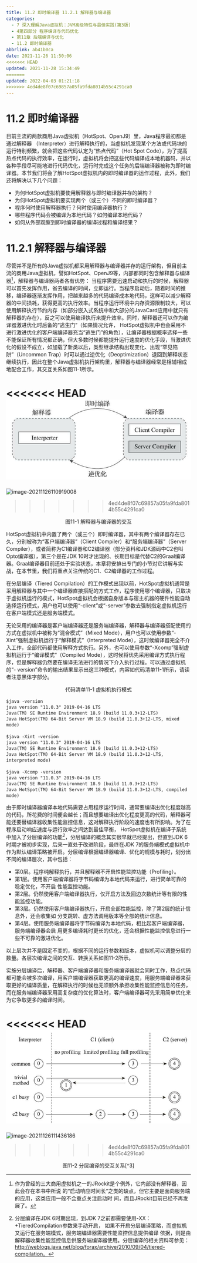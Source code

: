 ```yaml
---
title: 11.2 即时编译器 11.2.1 解释器与编译器
categories: 
  - 7 深入理解Java虛拟机：JVM高级特性与最佳实践(第3版)
  - 4第四部分 程序编译与代码优化
  - 第11章 后端编译与优化
  - 11.2 即时编译器
abbrlink: ab41b0ca
date: 2021-11-26 11:50:06
<<<<<<< HEAD
updated: 2021-11-28 15:34:49
=======
updated: 2022-04-03 01:21:18
>>>>>>> 4ed4de8f07c69857a05fa9fda8014b55c4291ca0
---
```

# 11.2 即时编译器
目前主流的两款商用Java虚拟机（HotSpot、OpenJ9）里，Java程序最初都是通过解释器 （Interpreter）进行解释执行的，当虚拟机发现某个方法或代码块的运行特别频繁，就会把这些代码认定为“热点代码”（Hot Spot Code），为了提高热点代码的执行效率，在运行时，虚拟机将会把这些代码编译成本地机器码，并以各种手段尽可能地进行代码优化，运行时完成这个任务的后端编译器被称为即时编译器。本节我们将会了解HotSpot虚拟机内的即时编译器的运作过程，此外，我们还将解决以下几个问题：

- 为何HotSpot虚拟机要使用解释器与即时编译器并存的架构？
- 为何HotSpot虚拟机要实现两个（或三个）不同的即时编译器？
- 程序何时使用解释器执行？何时使用编译器执行？
- 哪些程序代码会被编译为本地代码？如何编译本地代码？
- 如何从外部观察到即时编译器的编译过程和编译结果？

# 11.2.1 解释器与编译器
尽管并不是所有的Java虚拟机都采用解释器与编译器并存的运行架构，但目前主流的商用Java虚拟机，譬如HotSpot、OpenJ9等，内部都同时包含解释器与编译器[^1]，解释器与编译器两者各有优势： 当程序需要迅速启动和执行的时候，解释器可以首先发挥作用，省去编译的时间，立即运行。当程序启动后，随着时间的推移，编译器逐渐发挥作用，把越来越多的代码编译成本地代码，这样可以减少解释器的中间损耗，获得更高的执行效率。当程序运行环境中内存资源限制较大，可以使用解释执行节约内存（如部分嵌入式系统中和大部分的JavaCard应用中就只有解释器的存在），反之可以使用编译执行来提升效率。同时，解释器还可以作为编译器激进优化时后备的“逃生门”（如果情况允许， HotSpot虚拟机中也会采用不进行激进优化的客户端编译器充当“逃生门”的角色），让编译器根据概率选择一些不能保证所有情况都正确，但大多数时候都能提升运行速度的优化手段，当激进优化的假设不成立，如加载了新类以后，类型继承结构出现变化、出现“罕见陷阱”（Uncommon Trap）时可以通过逆优化（Deoptimization）退回到解释状态继续执行，因此在整个Java虚拟机执行架构里，解释器与编译器经常是相辅相成地配合工作，其交互关系如图11-1所示。

<<<<<<< HEAD
![image-20211126110919008](https://raw.githubusercontent.com/lanlan2017/images/master/Blog/Sum/20211126110919.png)
=======
![image-20211126110919008](https://gitee.com/XiaoLan223/images/raw/master/Blog/Sum/20211126110919.png)
>>>>>>> 4ed4de8f07c69857a05fa9fda8014b55c4291ca0

<center>图11-1 解释器与编译器的交互</center>

HotSpot虚拟机中内置了两个（或三个）即时编译器，其中有两个编译器存在已久，分别被称为“客户端编译器”（Client Compiler）和“服务端编译器”（Server Compiler），或者简称为C1编译器和C2编译器（部分资料和JDK源码中C2也叫Opto编译器），第三个是在JDK 10时才出现的、长期目标是代替C2的Graal编译器。Graal编译器目前还处于实验状态，本章将安排出专门的小节对它讲解与实战，在本节里，我们将重点关注传统的C1、C2编译器的工作过程。

在分层编译（Tiered Compilation）的工作模式出现以前，HotSpot虚拟机通常是采用解释器与其中一个编译器直接搭配的方式工作，程序使用哪个编译器，只取决于虚拟机运行的模式，HotSpot虚拟机会根据自身版本与宿主机器的硬件性能自动选择运行模式，用户也可以使用“-client”或“-server”参数去强制指定虚拟机运行在客户端模式还是服务端模式。

无论采用的编译器是客户端编译器还是服务端编译器，解释器与编译器搭配使用的方式在虚拟机中被称为“混合模式”（Mixed Mode），用户也可以使用参数“-Xint”强制虚拟机运行于“解释模式”（Interpreted Mode），这时候编译器完全不介入工作，全部代码都使用解释方式执行。另外，也可以使用参数“-Xcomp”强制虚拟机运行于“编译模式”（Compiled Mode），这时候将优先采用编译方式执行程序，但是解释器仍然要在编译无法进行的情况下介入执行过程。可以通过虚拟机的“- version”命令的输出结果显示出这三种模式，内容如代码清单11-1所示，请读者注意黑体字部分。

<center>代码清单11-1 虚拟机执行模式</center>

```
$java -version 
java version "11.0.3" 2019-04-16 LTS 
Java(TM) SE Runtime Environment 18.9 (build 11.0.3+12-LTS) 
Java HotSpot(TM) 64-Bit Server VM 18.9 (build 11.0.3+12-LTS, mixed mode) 

$java -Xint -version 
java version "11.0.3" 2019-04-16 LTS 
Java(TM) SE Runtime Environment 18.9 (build 11.0.3+12-LTS) 
Java HotSpot(TM) 64-Bit Server VM 18.9 (build 11.0.3+12-LTS, interpreted mode) 

$java -Xcomp -version 
java version "11.0.3" 2019-04-16 LTS 
Java(TM) SE Runtime Environment 18.9 (build 11.0.3+12-LTS) 
Java HotSpot(TM) 64-Bit Server VM 18.9 (build 11.0.3+12-LTS, compiled mode)
```
由于即时编译器编译本地代码需要占用程序运行时间，通常要编译出优化程度越高的代码，所花费的时间便会越长；而且想要编译出优化程度更高的代码，解释器可能还要替编译器收集性能监控信息，这对解释执行阶段的速度也有所影响。为了在程序启动响应速度与运行效率之间达到最佳平衡， HotSpot虚拟机在编译子系统中加入了分层编译的功能[^2]，分层编译的概念其实很早就已经提出，但直到JDK 6时期才被初步实现，后来一直处于改进阶段，最终在JDK 7的服务端模式虚拟机中作为默认编译策略被开启。分层编译根据编译器编译、优化的规模与耗时，划分出不同的编译层次，其中包括：

- 第0层。程序纯解释执行，并且解释器不开启性能监控功能（Profiling）。
- 第1层。使用客户端编译器将字节码编译为本地代码来运行，进行简单可靠的稳定优化，不开启 性能监控功能。
- 第2层。仍然使用客户端编译器执行，仅开启方法及回边次数统计等有限的性能监控功能。
- 第3层。仍然使用客户端编译器执行，开启全部性能监控，除了第2层的统计信息外，还会收集如 分支跳转、虚方法调用版本等全部的统计信息。
- 第4层。使用服务端编译器将字节码编译为本地代码，相比起客户端编译器，服务端编译器会启 用更多编译耗时更长的优化，还会根据性能监控信息进行一些不可靠的激进优化。

以上层次并不是固定不变的，根据不同的运行参数和版本，虚拟机可以调整分层的数量。各层次编译之间的交互、转换关系如图11-2所示。

实施分层编译后，解释器、客户端编译器和服务端编译器就会同时工作，热点代码都可能会被多次编译，用客户端编译器获取更高的编译速度，用服务端编译器来获取更好的编译质量，在解释执行的时候也无须额外承担收集性能监控信息的任务，而在服务端编译器采用高复杂度的优化算法时，客户端编译器可先采用简单优化来为它争取更多的编译时间。

<<<<<<< HEAD
![image-20211126111436186](https://raw.githubusercontent.com/lanlan2017/images/master/Blog/Sum/20211126111436.png)
=======
![image-20211126111436186](https://gitee.com/XiaoLan223/images/raw/master/Blog/Sum/20211126111436.png)
>>>>>>> 4ed4de8f07c69857a05fa9fda8014b55c4291ca0

<center>图11-2 分层编译的交互关系[^3]</center>

[^1]: 作为曾经的三大商用虚拟机之一的JRockit是个例外，它内部没有解释器，因此会存在本书中所说 的“启动响应时间长”之类的缺点，但它主要是面向服务端的应用，这类应用一般不会重点关注启动时 间，而且JRockit目前已经不再发展了。 
[^2]: 分层编译在JDK 6时期出现，到JDK 7之前都需要使用-XX：+TieredCompilation参数来手动开启， 如果不开启分层编译策略，而虚拟机又运行在服务端模式，服务端编译器需要性能监控信息提供编译 依据，则是由解释器收集性能监控信息供服务端编译器使用。分层编译的相关资料可参见： http://weblogs.java.net/blog/forax/archive/2010/09/04/tiered-compilation。 
[^3]: 图片来源：https://www.infoq.cn/article/java-10-jit-compiler-graal/。
